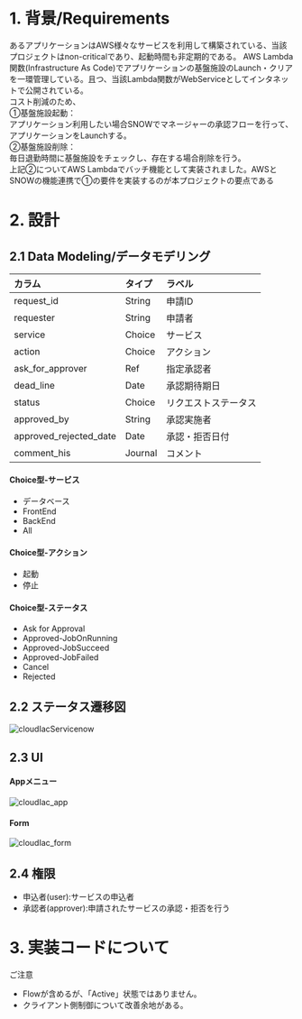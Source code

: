 # 1. 背景/Requirements  
あるアプリケーションはAWS様々なサービスを利用して構築されている、当該プロジェクトはnon-criticalであり、起動時間も非定期的である。
AWS Lambda関数(Infrastructure As Code)でアプリケーションの基盤施設のLaunch・クリアを一環管理している。且つ、当該Lambda関数がWebServiceとしてインタネットで公開されている。  
コスト削減のため、  
①基盤施設起動：  
アプリケーション利用したい場合SNOWでマネージャーの承認フローを行って、アプリケーションをLaunchする。  
②基盤施設削除：  
毎日退勤時間に基盤施設をチェックし、存在する場合削除を行う。　  
上記②についてAWS Lambdaでバッチ機能として実装されました。AWSとSNOWの機能連携で①の要件を実装するのが本プロジェクトの要点である  
# 2. 設計  
## 2.1 Data Modeling/データモデリング 
|カラム|タイプ|ラベル|
| :---        |    :----   |          :---- |
|request_id|String|申請ID|
|requester|String|申請者|
|service|Choice|サービス|
|action|Choice|アクション|
|ask_for_approver|Ref|指定承認者|
|dead_line|Date|承認期待期日|
|status|Choice|リクエストステータス|
|approved_by|String|承認実施者|
|approved_rejected_date|Date|承認・拒否日付|
|comment_his|Journal|コメント|

#### Choice型-サービス  
- データベース
- FrontEnd
- BackEnd
- All
#### Choice型-アクション
- 起動
- 停止
#### Choice型-ステータス
- Ask for Approval
- Approved-JobOnRunning
- Approved-JobSucceed
- Approved-JobFailed
- Cancel
- Rejected

## 2.2 ステータス遷移図  
![cloudIacServicenow](https://github.com/sean-akatsuki/101.example_snow_awsiac/assets/18321490/78fa7ec5-3c9e-48cb-8d6d-fa26ecc1f113)

## 2.3 UI  
#### Appメニュー  
![cloudIac_app](https://github.com/sean-akatsuki/101.example_snow_awsiac/assets/18321490/5210c63d-9652-4560-bcbc-b736c279cb59)

#### Form  
![cloudIac_form](https://github.com/sean-akatsuki/101.example_snow_awsiac/assets/18321490/46080593-59d2-4fd9-8af5-283374a07fde)

## 2.4 権限
- 申込者(user):サービスの申込者
- 承認者(approver):申請されたサービスの承認・拒否を行う

# 3. 実装コードについて　　
ご注意  
- Flowが含めるが、「Active」状態ではありません。
- クライアント側制御について改善余地がある。
 
